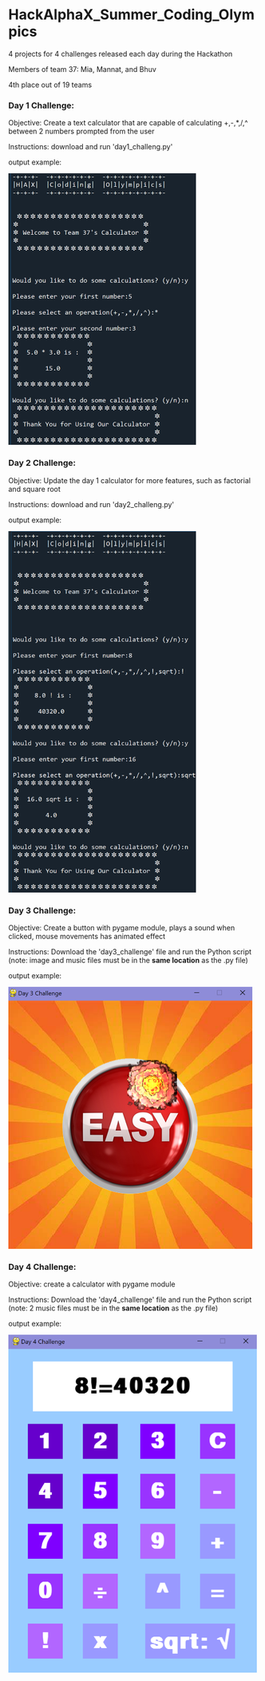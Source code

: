 # HackAlphaX_Summer_Coding_Olympics
4 projects for 4 challenges released each day during the Hackathon

Members of team 37: Mia, Mannat, and Bhuv

4th place out of 19 teams



### Day 1 Challenge: 

Objective: Create a text calculator that are capable of calculating +,-,*,/,^ between 2 numbers prompted from the user

Instructions: download and run 'day1_challeng.py'

output example:

<img src="showcase/day1_challenge.png" width = 376 height = 544>



### Day 2 Challenge: 

Objective: Update the day 1 calculator for more features, such as factorial and square root

Instructions: download and run 'day2_challeng.py'

output example:

<img src="showcase/day2_challenge.png" width = 376 height = 724.5>



### Day 3 Challenge: 

Objective: Create a button with pygame module, plays a sound when clicked, mouse movements has animated effect

Instructions: Download the 'day3_challenge' file and run the Python script (note: image and music files must be in the **same location** as the .py file)

output example:

<img src="showcase/day3_challenge.png" width = 489 height = 524.5>


### Day 4 Challenge:
Objective: create a calculator with pygame module

Instructions: Download the 'day4_challenge' file and run the Python script (note: 2 music files must be in the **same location** as the .py file)

output example:

<img src="showcase/day4_challenge.png" width = 497.5 height = 676.5>
